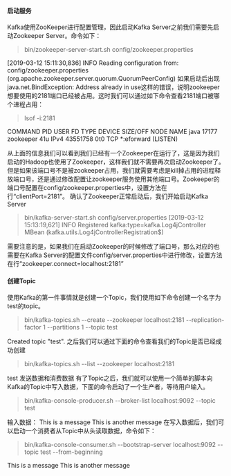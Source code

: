 #### 启动服务
Kafka使用ZooKeeper进行配置管理，因此启动Kafka Server之前我们需要先启动Zookeeper Server。命令如下：
> bin/zookeeper-server-start.sh config/zookeeper.properties

[2019-03-12 15:11:30,836] INFO Reading configuration from: config/zookeeper.properties (org.apache.zookeeper.server.quorum.QuorumPeerConfig)
如果启动后出现java.net.BindException: Address already in use这样的错误，说明zookeeper想要使用的2181端口已经被占用。这时我们可以通过如下命令查看2181端口被哪个进程占用：

> lsof -i:2181

COMMAND   PID      USER   FD   TYPE    DEVICE SIZE/OFF NODE NAME
java    17177 zookeeper   41u  IPv4  43551758      0t0  TCP *:eforward (LISTEN)

从上面的信息我们可以看到我们已经有一个Zookeeper在运行了，这是因为我们启动的Hadoop也使用了Zookeeper，这样我们就不需要再次启动Zookeeper了。但是如果该端口号不是被zookeeper占用，我们就需要考虑是kill掉占用的进程释放端口号，还是通过修改配置让zookeeper服务使用其他端口号。Zookeeper的端口号配置在config/zookeeper.properties中，设置方法在行“clientPort=2181”。
确认了Zookeeper正常启动后，我们开始启动Kafka Server
> bin/kafka-server-start.sh config/server.properties
[2019-03-12 15:13:19,621] INFO Registered kafka:type=kafka.Log4jController MBean (kafka.utils.Log4jControllerRegistration$)

需要注意的是，如果我们在启动Zookeeper的时候修改了端口号，那么对应的也需要在Kafka Server的配置文件config/server.properties中进行修改，设置方法在行“zookeeper.connect=localhost:2181”
#### 创建Topic
使用Kafka的第一件事情就是创建一个Topic，我们使用如下命令创建一个名字为test的topic。
> bin/kafka-topics.sh --create --zookeeper localhost:2181 --replication-factor 1 --partitions 1 --topic test

Created topic "test".
之后我们可以通过下面的命令查看我们的Topic是否已经成功创建
> bin/kafka-topics.sh --list --zookeeper localhost:2181

test
发送数据和消费数据
有了Topic之后，我们就可以使用一个简单的脚本向Kafka的Topic中写入数据，下面的命令启动了一个生产者，等待用户输入。

> bin/kafka-console-producer.sh --broker-list localhost:9092 --topic test

输入数据：
This is a message
This is another message
在写入数据后，我们可以启动一个消费者从Topic中从头读取数据，命令如下：
> bin/kafka-console-consumer.sh --bootstrap-server localhost:9092 --topic test --from-beginning

This is a message
This is another message
